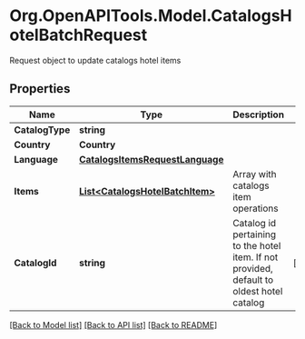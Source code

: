 # Org.OpenAPITools.Model.CatalogsHotelBatchRequest
Request object to update catalogs hotel items

## Properties

Name | Type | Description | Notes
------------ | ------------- | ------------- | -------------
**CatalogType** | **string** |  | 
**Country** | **Country** |  | 
**Language** | [**CatalogsItemsRequestLanguage**](CatalogsItemsRequestLanguage.md) |  | 
**Items** | [**List&lt;CatalogsHotelBatchItem&gt;**](CatalogsHotelBatchItem.md) | Array with catalogs item operations | 
**CatalogId** | **string** | Catalog id pertaining to the hotel item. If not provided, default to oldest hotel catalog | [optional] 

[[Back to Model list]](../README.md#documentation-for-models) [[Back to API list]](../README.md#documentation-for-api-endpoints) [[Back to README]](../README.md)

